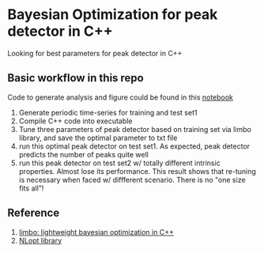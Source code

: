 # Bayesian Optimization for peak detector in C++
Looking for best parameters for peak detector in C++

## Basic workflow in this repo
Code to generate analysis and figure could be found in this [notebook](./workflow_in_nutshell.ipynb)
1. Generate periodic time-series for training and test set1
2. Compile C++ code into executable
3. Tune three parameters of peak detector based on training set via limbo library, and save the optimal parameter to txt file
4. run this optimal peak detector on test set1. As expected, peak detector predicts the number of peaks quite well
5. run this peak detector on test set2 w/ totally different intrinsic properties. Almost lose its performance. This result shows that re-tuning is necessary when faced w/ diffferent scenario. There is no "one size fits all"!
 

## Reference
1. [limbo: lightweight bayesian optimization in C++](https://github.com/resibots/limbo)
2. [NLopt library](https://github.com/stevengj/nlopt)